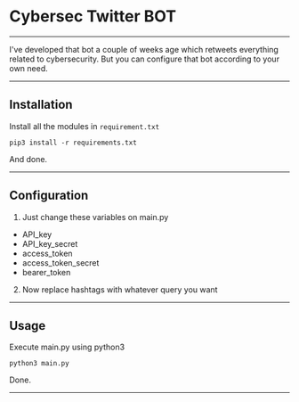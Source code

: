 # Cybersec Twitter BOT 
***
I've developed that bot a couple of weeks age which retweets everything related to cybersecurity.
But you can configure that bot according to your own need.

***
## Installation
Install all the modules in ```requirement.txt```
```
pip3 install -r requirements.txt
```
And done.

***

## Configuration

1. Just change these variables on main.py
- API_key
- API_key_secret
- access_token
- access_token_secret
- bearer_token

2. Now replace hashtags with whatever query you want

***

## Usage

Execute main.py using python3

```
python3 main.py
```
Done.

***

